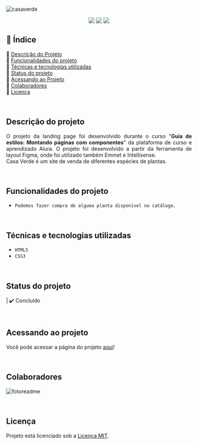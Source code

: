 
![casaverde](https://user-images.githubusercontent.com/86852698/184529319-592d6665-0966-4454-b56a-43c7e47d2226.jpg)


<p align="center">
  <img src="http://img.shields.io/static/v1?label=STATUS&message=finished&color=GREEN&style=for-the-badge"/>
  <img src="http://img.shields.io/static/v1?label=responsive&message=no&color=red&style=for-the-badge"/>
  <img src="http://img.shields.io/static/v1?label=future%20modifications&message=yes&color=GREEN&style=for-the-badge"/>
</p>


## 📎 Índice 
🔹 [Descrição do Projeto](#descrição-do-projeto)<br>
🔹 [Funcionalidades do projeto](#funcionalidades-do-projeto)<br>
🔹 [Técnicas e tecnologias utilizadas](#técnicas-e-tecnologias-utilizadas)<br>
🔹 [Status do projeto](#status-do-projeto)<br>
🔹 [Acessando ao Projeto](#acessando-ao-projeto)<br>
🔹 [Colaboradores](#colaboradores)<br>
🔹 [Licença](#licença)<br>

<br>

## Descrição do projeto 
<p align="justify">
  O projeto da landing page foi desenvolvido durante o curso "<b>Guia de estilos: Montando páginas com componentes</b>" da plataforma de curso e aprendizado Alura. 
  O projeto foi desenvolvido a partir da ferramenta de layout Figma, onde foi utilizado também Emmet e Intellisense.
  <br>
  Casa Verde é um site de venda de diferentes espécies de plantas.
</p>

<br>

##  Funcionalidades do projeto
- ``Podemos fazer compra de alguma planta disponível no catálogo.``

<br>

## Técnicas e tecnologias utilizadas
- ``HTML5``
- ``CSS3``

<br>

## Status do projeto
| ✔️ Concluído

<br>

## Acessando ao projeto
Você pode acessar a página do projeto [aqui](https://casa-verde-black.vercel.app/)!

<br>

## Colaboradores
![fotoreadme](https://user-images.githubusercontent.com/86852698/182039502-6732fd18-962f-4ed8-8a9f-e5913ee1e0e3.jpg)

<br>

## Licença
Projeto está licenciado sob a [Licença MIT](https://github.com/fellypebardales/casa-verde/blob/d13f3b88aa0af76ec250912b704c89018e6500fc/licenca.txt).
